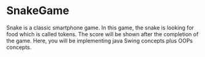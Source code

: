 # SnakeGame
Snake is a classic smartphone game. In this game, the snake is looking for food which is called tokens.
The score will be shown after the completion of the game. Here, you will be implementing java Swing concepts plus OOPs concepts.
